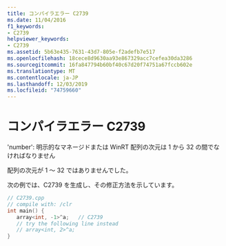```yaml
---
title: コンパイラエラー C2739
ms.date: 11/04/2016
f1_keywords:
- C2739
helpviewer_keywords:
- C2739
ms.assetid: 5b63e435-7631-43d7-805e-f2adefb7e517
ms.openlocfilehash: 18cece8d9630aa93e867329acc7cefea30da3286
ms.sourcegitcommit: 16fa847794b60bf40c67d20f74751a67fccb602e
ms.translationtype: MT
ms.contentlocale: ja-JP
ms.lasthandoff: 12/03/2019
ms.locfileid: "74759660"
---
```

# <a name="compiler-error-c2739"></a>コンパイラエラー C2739

'number': 明示的なマネージドまたは WinRT 配列の次元は 1 から 32 の間でなければなりません

配列の次元が 1 ～ 32 ではありませんでした。

次の例では、C2739 を生成し、その修正方法を示しています。

```cpp
// C2739.cpp
// compile with: /clr
int main() {
   array<int, -1>^a;   // C2739
   // try the following line instead
   // array<int, 2>^a;
}
```
